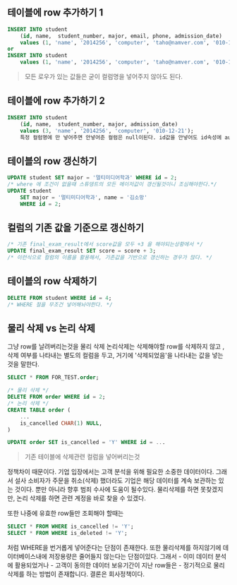 ## 테이블에 row 추가하기 1
```sql
INSERT INTO student
    (id, name,  student_number, major, email, phone, admission_date)
    values (1, 'name', '2014256', 'computer', 'taho@namver.com', '010-123-1234', '010-12-21');
or
INSERT INTO student
    values (1, 'name', '2014256', 'computer', 'taho@namver.com', '010-123-1234', '010-12-21');
```
> 모든 로우가 있는 값들은 굳이 컬럼명을 넣어주지 않아도 된다.

## 테이블에 row 추가하기 2
```sql
INSERT INTO student
    (id, name,  student_number, major, admission_date)
    values (3, 'name', '2014256', 'computer', '010-12-21');
    특정 컬럼명에 만 넣어주면 안넣어준 컬럼은 null이된다. id값을 안넣어도 id속성에 auto_increment속성이 존재해 3보다큰 4가 들어갈것이다.
```

## 테이블의 row 갱신하기
```sql
UPDATE student SET major = '멀티미디어학과' WHERE id = 2;
/* where 에 조건이 없을때 스튜뎅트의 모든 메이저값이 갱신될것이니 조심해야한다.*/
UPDATE student 
	SET major = '멀티미디어학과', name = '김소망'
	WHERE id = 2;
```

## 컬럼의 기존 값을 기준으로 갱신하기
```sql
/* 기존 final_exam_result에서 score값을 모두 +3 을 해야되는상황에서 */
UPDATE final_exam_result SET score = score + 3;
/* 이런식으로 컬럼의 이름을 활용해서, 기존값을 기반으로 갱신하는 경우가 많다. */
```

## 테이블의 row 삭제하기
```sql
DELETE FROM student WHERE id = 4;
/* WHERE 절을 무조건 넣어해놔야한다. */
```

## 물리 삭제 vs 논리 삭제
그냥 row를 날려버리는것을 물리 삭제
논리삭제는 삭제해야할 row를 삭제하지 않고 , 삭제 여부를 나타내는 별도의 컬럼을 두고, 거기에 '삭제되었음'을 나타내는 값을 넣는 것을 말한다.
```sql
SELECT * FROM FOR_TEST.order;

/* 물리 삭제 */
DELETE FROM order WHERE id = 2;
/* 논리 삭제 */
CREATE TABLE order (
	...
	is_cancelled CHAR(1) NULL,
)

UPDATE order SET is_cancelled = 'Y' WHERE id = ...
```
> 기존 테이블에 삭제관련 컬럼을 넣어버리는것

정책차이 때문이다.
기업 입장에서는 고객 분석을 위해 필요한 소중한 데이터이다.  그래서 설사 소비자가 주문을 취소(삭제) 했더라도 기업은 해당 데이터를 계속 보관하는 있는 것이다.
뿐만 아니라 향후 범죄 수사에 도움이 될수있다. 물리삭제를 하면 못찾겠지만, 논리 삭제를 하면 관련 계정을 바로 찾을 수 있겠다.

또한 나중에 유효한 row들만  조회해야 할때는
```sql
SELECT * FROM WHERE is_cancelled != 'Y';
SELECT * FROM WHERE is_deleted != 'Y';
```
처럼 WHERE을 번거롭게 넣어준다는 단점이 존재한다.
또한 물리삭제를 하지않기에 데이터베이스내에 저장용량은  줄어들지 않는다는 단점이있다.
그래서
	- 이미 데이터 분석에 활용되었거나
	- 고객이 동의한 데이터 보유기간이 지난 row들은
	- 정기적으로 물리 삭제를 하는 방법이 존재합니다.
결론은 회사정책이다.
